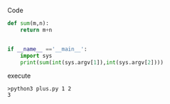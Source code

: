 Code
```Python
def sum(m,n):
    return m+n


if __name__ =='__main__':
    import sys
    print(sum(int(sys.argv[1]),int(sys.argv[2])))
```

execute
```$xslt
>python3 plus.py 1 2
3
```